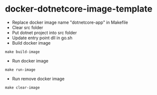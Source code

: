 # docker-dotnetcore-image-template

- Replace docker image name "dotnetcore-app" in Makefile
- Clear src folder
- Put dotnet project into src folder
- Update entry point dll in go.sh 
- Build docker image
```
make build-image
```
- Run docker image
```
make run-image
```
- Run remove docker image
```
make clear-image 
```

